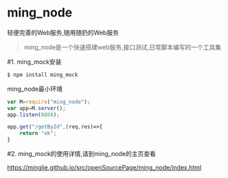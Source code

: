 # ming_node
轻便完善的Web服务,随用随扔的Web服务

 >  ming_node是一个快速搭建web服务,接口测试,日常脚本编写的一个工具集
 
 
 #1. ming_mock安装
 ```sh
 $ npm install ming_mock
 ```

  
ming_node最小环境    
    
```javascript
var M=require("ming_node");
var app=M.server();
app.listen(8888);

app.get("/getById",(req,res)=>{
    return "ok";
}
 ```
 
#2. ming_mock的使用详情,请到ming_node的主页查看

https://minglie.github.io/src/openSourcePage/ming_node/index.html
 
